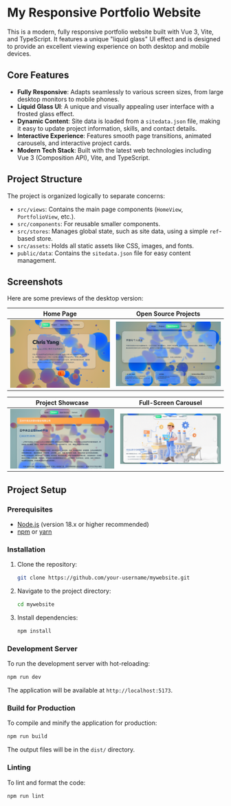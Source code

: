 # My Responsive Portfolio Website

This is a modern, fully responsive portfolio website built with Vue 3, Vite, and TypeScript. It features a unique "liquid glass" UI effect and is designed to provide an excellent viewing experience on both desktop and mobile devices.

## Core Features

- **Fully Responsive**: Adapts seamlessly to various screen sizes, from large desktop monitors to mobile phones.
- **Liquid Glass UI**: A unique and visually appealing user interface with a frosted glass effect.
- **Dynamic Content**: Site data is loaded from a `sitedata.json` file, making it easy to update project information, skills, and contact details.
- **Interactive Experience**: Features smooth page transitions, animated carousels, and interactive project cards.
- **Modern Tech Stack**: Built with the latest web technologies including Vue 3 (Composition API), Vite, and TypeScript.

## Project Structure

The project is organized logically to separate concerns:

- `src/views`: Contains the main page components (`HomeView`, `PortfolioView`, etc.).
- `src/components`: For reusable smaller components.
- `src/stores`: Manages global state, such as site data, using a simple `ref`-based store.
- `src/assets`: Holds all static assets like CSS, images, and fonts.
- `public/data`: Contains the `sitedata.json` file for easy content management.

## Screenshots

Here are some previews of the desktop version:

| Home Page | Open Source Projects |
| :---: | :---: |
| ![Home Page Screenshot 1](public/screenshots/SCR-home.png) | ![Open Source Projects Screenshot](public/screenshots/SCR-opensource.png) |

| Project Showcase | Full-Screen Carousel |
| :---: | :---: |
| ![Project Showcase Screenshot](public/screenshots/SCR-project.png) | ![Home Page Screenshot 2](public/screenshots/SCR-home2.png) |


## Project Setup

### Prerequisites

- [Node.js](https://nodejs.org/) (version 18.x or higher recommended)
- [npm](https://www.npmjs.com/) or [yarn](https://yarnpkg.com/)

### Installation

1. Clone the repository:
   ```sh
   git clone https://github.com/your-username/mywebsite.git
   ```
2. Navigate to the project directory:
   ```sh
   cd mywebsite
   ```
3. Install dependencies:
   ```sh
   npm install
   ```

### Development Server

To run the development server with hot-reloading:
```sh
npm run dev
```
The application will be available at `http://localhost:5173`.

### Build for Production

To compile and minify the application for production:
```sh
npm run build
```
The output files will be in the `dist/` directory.

### Linting

To lint and format the code:
```sh
npm run lint
```
